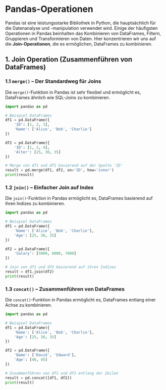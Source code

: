 # Pandas-Operationen

Pandas ist eine leistungsstarke Bibliothek in Python, die hauptsächlich für die Datenanalyse und -manipulation verwendet wird. Einige der häufigsten Operationen in Pandas beinhalten das Kombinieren von DataFrames, Filtern, Gruppieren und Transformieren von Daten. Hier konzentrieren wir uns auf die **Join-Operationen**, die es ermöglichen, DataFrames zu kombinieren.

## 1. **Join Operation (Zusammenführen von DataFrames)**

### 1.1 **`merge()`** – Der Standardweg für Joins
Die `merge()`-Funktion in Pandas ist sehr flexibel und ermöglicht es, DataFrames ähnlich wie SQL-Joins zu kombinieren.

```python
import pandas as pd

# Beispiel DataFrames
df1 = pd.DataFrame({
    'ID': [1, 2, 3],
    'Name': ['Alice', 'Bob', 'Charlie']
})

df2 = pd.DataFrame({
    'ID': [1, 2, 4],
    'Alter': [25, 30, 35]
})

# Merge von df1 und df2 basierend auf der Spalte 'ID'
result = pd.merge(df1, df2, on='ID', how='inner')
print(result)
```

### 1.2 **`join()`** – Einfacher Join auf Index
Die `join()`-Funktion in Pandas ermöglicht es, DataFrames basierend auf ihren Indizes zu kombinieren.

```python
import pandas as pd

# Beispiel DataFrames
df1 = pd.DataFrame({
    'Name': ['Alice', 'Bob', 'Charlie'],
    'Age': [25, 30, 35]
})

df2 = pd.DataFrame({
    'Salary': [5000, 6000, 7000]
})

# Join von df1 und df2 basierend auf ihren Indizes
result = df1.join(df2)
print(result)
```


### 1.3 **`concat()`** – Zusammenführen von DataFrames
Die `concat()`-Funktion in Pandas ermöglicht es, DataFrames entlang einer Achse zu kombinieren.

```python
import pandas as pd

# Beispiel DataFrames
df1 = pd.DataFrame({
    'Name': ['Alice', 'Bob', 'Charlie'],
    'Age': [25, 30, 35]
})

df2 = pd.DataFrame({
    'Name': ['David', 'Edward'],
    'Age': [40, 45]
})

# Zusammenführen von df1 und df2 entlang der Zeilen
result = pd.concat([df1, df2])
print(result)
```

